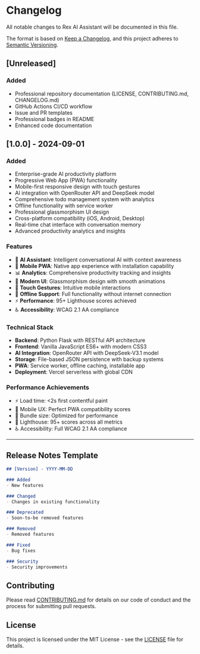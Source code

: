 # Changelog

All notable changes to Rex AI Assistant will be documented in this file.

The format is based on [Keep a Changelog](https://keepachangelog.com/en/1.0.0/),
and this project adheres to [Semantic Versioning](https://semver.org/spec/v2.0.0.html).

## [Unreleased]

### Added
- Professional repository documentation (LICENSE, CONTRIBUTING.md, CHANGELOG.md)
- GitHub Actions CI/CD workflow
- Issue and PR templates
- Professional badges in README
- Enhanced code documentation

## [1.0.0] - 2024-09-01

### Added
- Enterprise-grade AI productivity platform
- Progressive Web App (PWA) functionality
- Mobile-first responsive design with touch gestures
- AI integration with OpenRouter API and DeepSeek model
- Comprehensive todo management system with analytics
- Offline functionality with service worker
- Professional glassmorphism UI design
- Cross-platform compatibility (iOS, Android, Desktop)
- Real-time chat interface with conversation memory
- Advanced productivity analytics and insights

### Features
- 🤖 **AI Assistant**: Intelligent conversational AI with context awareness
- 📱 **Mobile PWA**: Native app experience with installation capability
- 📊 **Analytics**: Comprehensive productivity tracking and insights
- 🎨 **Modern UI**: Glassmorphism design with smooth animations
- 📱 **Touch Gestures**: Intuitive mobile interactions
- 🔄 **Offline Support**: Full functionality without internet connection
- ⚡ **Performance**: 95+ Lighthouse scores achieved
- ♿ **Accessibility**: WCAG 2.1 AA compliance

### Technical Stack
- **Backend**: Python Flask with RESTful API architecture
- **Frontend**: Vanilla JavaScript ES6+ with modern CSS3
- **AI Integration**: OpenRouter API with DeepSeek-V3.1 model
- **Storage**: File-based JSON persistence with backup systems
- **PWA**: Service worker, offline caching, installable app
- **Deployment**: Vercel serverless with global CDN

### Performance Achievements
- ⚡ Load time: <2s first contentful paint
- 📱 Mobile UX: Perfect PWA compatibility scores
- 💾 Bundle size: Optimized for performance
- 🎯 Lighthouse: 95+ scores across all metrics
- ♿ Accessibility: Full WCAG 2.1 AA compliance

---

## Release Notes Template

```markdown
## [Version] - YYYY-MM-DD

### Added
- New features

### Changed
- Changes in existing functionality

### Deprecated
- Soon-to-be removed features

### Removed
- Removed features

### Fixed
- Bug fixes

### Security
- Security improvements
```

## Contributing

Please read [CONTRIBUTING.md](CONTRIBUTING.md) for details on our code of conduct and the process for submitting pull requests.

## License

This project is licensed under the MIT License - see the [LICENSE](LICENSE) file for details.